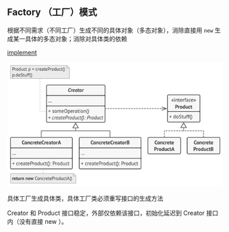 ## Factory （工厂）模式

根据不同需求（不同工厂）生成不同的具体对象（多态对象），消除直接用 `new` 生成某一具体的多态对象；消除对具体类的依赖

[implement](./implement/Factory.cpp)


![](./images/Factory.png)

具体工厂生成具体类，具体工厂类必须重写接口的生成方法

Creator 和 Product 接口稳定，外部仅依赖该接口，初始化延迟到 Creator 接口内（没有直接 new ）。